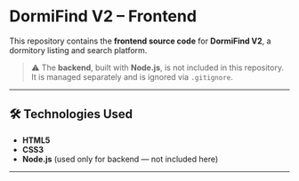 # DormiFind V2 – Frontend

This repository contains the **frontend source code** for **DormiFind V2**, a dormitory listing and search platform.

> ⚠️ The **backend**, built with **Node.js**, is not included in this repository. It is managed separately and is ignored via `.gitignore`.

---

## 🛠️ Technologies Used

- **HTML5**
- **CSS3**
- **Node.js** (used only for backend — not included here)

---


